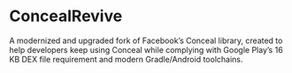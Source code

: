 # ConcealRevive
A modernized and upgraded fork of Facebook’s Conceal  library, created to help developers keep using Conceal while complying with Google Play’s 16 KB DEX file requirement and modern Gradle/Android toolchains.
